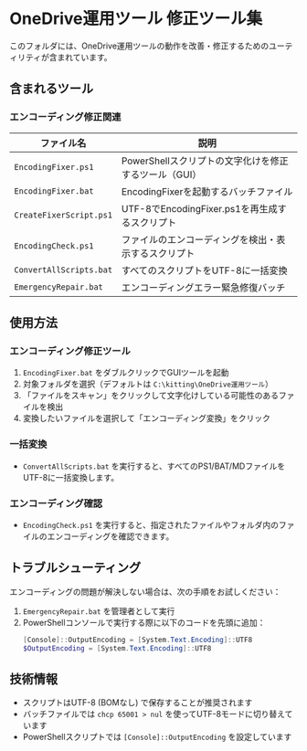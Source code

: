 ﻿# OneDrive運用ツール 修正ツール集

このフォルダには、OneDrive運用ツールの動作を改善・修正するためのユーティリティが含まれています。

## 含まれるツール

### エンコーディング修正関連

| ファイル名 | 説明 |
|------------|------|
| `EncodingFixer.ps1` | PowerShellスクリプトの文字化けを修正するツール（GUI） |
| `EncodingFixer.bat` | EncodingFixerを起動するバッチファイル |
| `CreateFixerScript.ps1` | UTF-8でEncodingFixer.ps1を再生成するスクリプト |
| `EncodingCheck.ps1` | ファイルのエンコーディングを検出・表示するスクリプト |
| `ConvertAllScripts.bat` | すべてのスクリプトをUTF-8に一括変換 |
| `EmergencyRepair.bat` | エンコーディングエラー緊急修復バッチ |

## 使用方法

### エンコーディング修正ツール

1. `EncodingFixer.bat` をダブルクリックでGUIツールを起動
2. 対象フォルダを選択（デフォルトは `C:\kitting\OneDrive運用ツール`）
3. 「ファイルをスキャン」をクリックして文字化けしている可能性のあるファイルを検出
4. 変換したいファイルを選択して「エンコーディング変換」をクリック

### 一括変換

* `ConvertAllScripts.bat` を実行すると、すべてのPS1/BAT/MDファイルをUTF-8に一括変換します。

### エンコーディング確認

* `EncodingCheck.ps1` を実行すると、指定されたファイルやフォルダ内のファイルのエンコーディングを確認できます。

## トラブルシューティング

エンコーディングの問題が解決しない場合は、次の手順をお試しください：

1. `EmergencyRepair.bat` を管理者として実行
2. PowerShellコンソールで実行する際に以下のコードを先頭に追加：
   ```powershell
   [Console]::OutputEncoding = [System.Text.Encoding]::UTF8
   $OutputEncoding = [System.Text.Encoding]::UTF8
   ```

## 技術情報

* スクリプトはUTF-8 (BOMなし) で保存することが推奨されます
* バッチファイルでは `chcp 65001 > nul` を使ってUTF-8モードに切り替えています
* PowerShellスクリプトでは `[Console]::OutputEncoding` を設定しています

